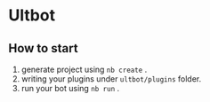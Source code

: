 # Ultbot

## How to start

1. generate project using `nb create` .
2. writing your plugins under `ultbot/plugins` folder.
3. run your bot using `nb run` .
